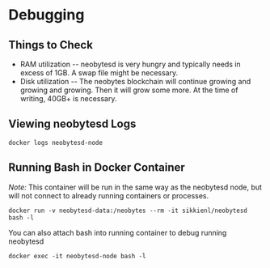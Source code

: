 # Debugging

## Things to Check

* RAM utilization -- neobytesd is very hungry and typically needs in excess of 1GB.  A swap file might be necessary.
* Disk utilization -- The neobytes blockchain will continue growing and growing and growing.  Then it will grow some more.  At the time of writing, 40GB+ is necessary.

## Viewing neobytesd Logs

    docker logs neobytesd-node


## Running Bash in Docker Container

*Note:* This container will be run in the same way as the neobytesd node, but will not connect to already running containers or processes.

    docker run -v neobytesd-data:/neobytes --rm -it sikkienl/neobytesd bash -l

You can also attach bash into running container to debug running neobytesd

    docker exec -it neobytesd-node bash -l


